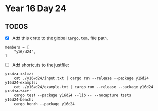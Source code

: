 # Year 16 Day 24

## TODOS

- [x] Add this crate to the global `Cargo.toml` file path.

```
members = [
    "y16/d24",
]
```

- [ ] Add shortcuts to the justfile:

```
y16d24-solve:
    cat ./y16/d24/input.txt | cargo run --release --package y16d24
y16d24-example:
    cat ./y16/d24/example.txt | cargo run --release --package y16d24
y16d24-test:
    cargo test --package y16d24 --lib -- --nocapture tests
y16d24-bench:
    cargo bench --package y16d24
```